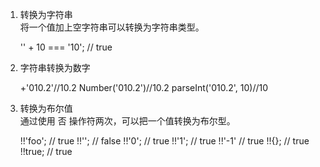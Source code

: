 1.  转换为字符串  
    将一个值加上空字符串可以转换为字符串类型。


    '' + 10 === '10'; // true

1.  字符串转换为数字


    +'010.2'//10.2
    Number('010.2')//10.2
    parseInt('010.2', 10)//10

1.  转换为布尔值  
    通过使用 否 操作符两次，可以把一个值转换为布尔型。


    !!'foo';  // true
    !!'';   // false
    !!'0';   // true
    !!'1';   // true
    !!'-1'   // true
    !!{};   // true
    !!true;  // true
